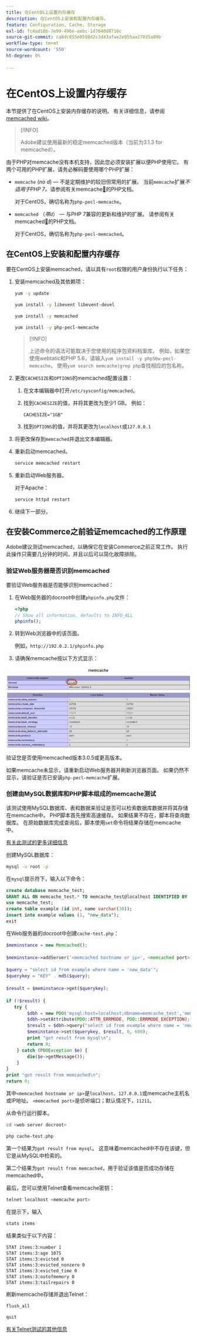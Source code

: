```yaml
---
title: 在CentOS上设置内存缓存
description: 在CentOS上安装和配置内存缓存。
feature: Configuration, Cache, Storage
exl-id: fc4ad18b-7e99-496e-aebc-1d7640d8716c
source-git-commit: ca8dc855e0598d2c3d43afae2e055aa27035a09b
workflow-type: tm+mt
source-wordcount: '550'
ht-degree: 0%

---
```


# 在CentOS上设置内存缓存

本节提供了在CentOS上安装内存缓存的说明。 有关详细信息，请参阅[memcached wiki](https://github.com/memcached/old-wiki)。

>[!INFO]
>
>Adobe建议使用最新的稳定memcached版本（当前为3.1.3 for memcached）。

由于PHP对memcache没有本机支持，因此您必须安装扩展以便PHP使用它。 有两个可用的PHP扩展，请务必解码要使用哪个PHP扩展：

- `memcache` (_no d_) — 不是定期维护的较旧但常用的扩展。
当前`memcache`扩展&#x200B;_不适用于PHP 7。_&#x200B;请参阅有关memcache[&#128279;](https://www.php.net/manual/en/book.memcache.php)的PHP文档。

  对于CentOS，确切名称为`php-pecl-memcache`。

- `memcached` （_带`d`_） — 与PHP 7兼容的更新和维护的扩展。 请参阅有关memcached[&#128279;](https://www.php.net/manual/en/book.memcached.php)的PHP文档。

  对于CentOS，确切名称为`php-pecl-memcached`。

## 在CentOS上安装和配置内存缓存

要在CentOS上安装memcached，请以具有`root`权限的用户身份执行以下任务：

1. 安装memcached及其依赖项：

   ```bash
   yum -y update
   ```

   ```bash
   yum install -y libevent libevent-devel
   ```

   ```bash
   yum install -y memcached
   ```

   ```bash
   yum install -y php-pecl-memcache
   ```

   >[!INFO]
   >
   >上述命令的语法可能取决于您使用的程序包资料档案库。 例如，如果您使用webtatic和PHP 5.6，请输入`yum install -y php56w-pecl-memcache`。 使用`yum search memcache|grep php`查找相应的包名称。


1. 更改`CACHESIZE`和`OPTIONS`的memcached配置设置：

   1. 在文本编辑器中打开`/etc/sysconfig/memcached`。
   1. 找到`CACHESIZE`的值，并将其更改为至少1 GB。 例如：

      ```config
      CACHESIZE="1GB"
      ```

   1. 找到`OPTIONS`的值，并将其更改为`localhost`或`127.0.0.1`

1. 将更改保存到`memcached`并退出文本编辑器。
1. 重新启动memcached。

   ```bash
   service memcached restart
   ```

1. 重新启动Web服务器。

   对于Apache：

   ```bash
   service httpd restart
   ```

1. 继续下一部分。

## 在安装Commerce之前验证memcached的工作原理

Adobe建议测试memcached，以确保它在安装Commerce之前正常工作。 执行此操作只需要几分钟的时间，并且以后可以简化故障排除。

### 验证Web服务器是否识别memcached

要验证Web服务器是否能够识别memcached：

1. 在Web服务器的docroot中创建`phpinfo.php`文件：

   ```php
   <?php
   // Show all information, defaults to INFO_ALL
   phpinfo();
   ```

1. 转到Web浏览器中的该页面。

   例如，`http://192.0.2.1/phpinfo.php`

1. 请确保memcache按以下方式显示：

![确认Web服务器识别了memcache](../../assets/configuration/memcache.png)

验证您是否使用memcached版本3.0.5或更高版本。

如果memcache未显示，请重新启动Web服务器并刷新浏览器页面。 如果仍然不显示，请验证是否已安装`php-pecl-memcache`扩展。

### 创建由MySQL数据库和PHP脚本组成的memcache测试

该测试使用MySQL数据库、表和数据来验证是否可以检索数据库数据并将其存储在memcache中。 PHP脚本首先搜索高速缓存。 如果结果不存在，脚本将查询数据库。 在原始数据库完成查询后，脚本使用`set`命令将结果存储在memcache中。

[有关此测试的更多详细信息](https://www.digitalocean.com/community/tutorials/how-to-install-and-use-memcache-on-ubuntu-12-04)

创建MySQL数据库：

```bash
mysql -u root -p
```

在`mysql`提示符下，输入以下命令：

```sql
create database memcache_test;
GRANT ALL ON memcache_test.* TO memcache_test@localhost IDENTIFIED BY 'memcache_test';
use memcache_test;
create table example (id int, name varchar(30));
insert into example values (1, "new_data");
exit
```

在Web服务器的docroot中创建`cache-test.php`：

```php
$meminstance = new Memcached();

$meminstance->addServer('<memcached hostname or ip>', <memcached port>);

$query = "select id from example where name = 'new_data'";
$querykey = "KEY" . md5($query);

$result = $meminstance->get($querykey);

if (!$result) {
   try {
        $dbh = new PDO('mysql:host=localhost;dbname=memcache_test','memcache_test','memcache_test');
        $dbh->setAttribute(PDO::ATTR_ERRMODE, PDO::ERRMODE_EXCEPTION);
        $result = $dbh->query("select id from example where name = 'new_data'")->fetch();
        $meminstance->set($querykey, $result, 0, 600);
        print "got result from mysql\n";
        return 0;
    } catch (PDOException $e) {
        die($e->getMessage());
    }
}
print "got result from memcached\n";
return 0;
```

其中`<memcached hostname or ip>`是`localhost`、`127.0.0.1`或memcache主机名或IP地址。 `<memcached port>`是侦听端口；默认情况下，`11211`。

从命令行运行脚本。

```bash
cd <web server docroot>
```

```bash
php cache-test.php
```

第一个结果为`got result from mysql`。 这意味着memcached中不存在该键，但它是从MySQL中检索的。

第二个结果为`got result from memcached`，用于验证该值是否成功存储在memcached中。

最后，您可以使用Telnet查看memcache密钥：

```bash
telnet localhost <memcache port>
```

在提示下，输入

```bash
stats items
```

结果类似于以下内容：

```
STAT items:3:number 1
STAT items:3:age 1075
STAT items:3:evicted 0
STAT items:3:evicted_nonzero 0
STAT items:3:evicted_time 0
STAT items:3:outofmemory 0
STAT items:3:tailrepairs 0
```

刷新memcache存储并退出Telnet：

```bash
flush_all
```

```bash
quit
```

[有关Telnet测试的其他信息](https://darkcoding.net/software/memcached-list-all-keys/)
